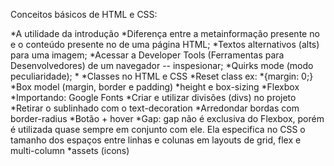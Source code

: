 Conceitos básicos de HTML e CSS:

*A utilidade da introdução <!--<!DOCTYPE html>; -->
*Diferença entre a metainformação presente no <!--<head>--> e o conteúdo presente no <!--<body>--> de uma página HTML; 
*Textos alternativos (alts) para uma imagem;
*Acessar a Developer Tools (Ferramentas para Desenvolvedores) de um navegador -- inspesionar;
*Quirks mode (modo peculiaridade);
*<!-- <header></header> <main> </main> <footer></footer> -->
*Classes no HTML e CSS
*Reset class ex: *{margin: 0;}
*Box model (margin, border e padding)
*height e box-sizing
*Flexbox
*Importando: Google Fonts
*Criar e utilizar divisões (divs) no projeto
*Retirar o sublinhado com o text-decoration
*Arredondar bordas com border-radius
*Botão + hover
*Gap:  gap não é exclusiva do Flexbox, porém é utilizada quase sempre em conjunto com ele. Ela especifica no CSS o tamanho dos espaços entre linhas e colunas em layouts de grid, flex e multi-column
*assets (icons)
